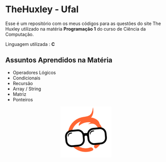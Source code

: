 
# TheHuxley - Ufal

Esse é um repositório com os meus códigos para as questões do site The Huxley utilizado na matéria **Programação 1** do curso de Ciência da Computação.  
  
Linguagem utilizada : **C**

## Assuntos Aprendidos na Matéria
- Operadores Lógicos
- Condicionais
- Recursão
- Array / String
- Matriz
- Ponteiros

<div align="center">
    <a href="https://thehuxley.com">
        <img src="images/thehuxley.png" alt="The Huxley Image">
    </a>
</div>
